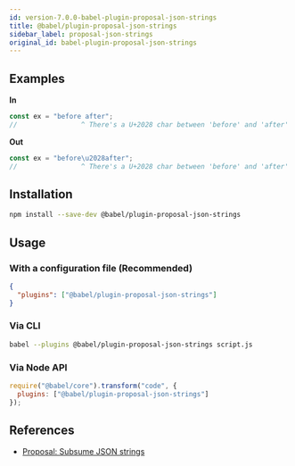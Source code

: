 ```yaml
---
id: version-7.0.0-babel-plugin-proposal-json-strings
title: @babel/plugin-proposal-json-strings
sidebar_label: proposal-json-strings
original_id: babel-plugin-proposal-json-strings
---
```


## Examples

**In**

```js
const ex = "before after";
//                ^ There's a U+2028 char between 'before' and 'after'
```

**Out**

```js
const ex = "before\u2028after";
//                ^ There's a U+2028 char between 'before' and 'after'
```

## Installation

```sh
npm install --save-dev @babel/plugin-proposal-json-strings
```

## Usage

### With a configuration file (Recommended)

```json
{
  "plugins": ["@babel/plugin-proposal-json-strings"]
}
```

### Via CLI

```sh
babel --plugins @babel/plugin-proposal-json-strings script.js
```

### Via Node API

```javascript
require("@babel/core").transform("code", {
  plugins: ["@babel/plugin-proposal-json-strings"]
});
```

## References
- [Proposal: Subsume JSON strings](https://github.com/babel/proposals/issues/43)

